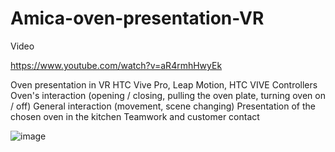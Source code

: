 # Amica-oven-presentation-VR
Video

https://www.youtube.com/watch?v=aR4rmhHwyEk

Oven presentation in VR
HTC Vive Pro, Leap Motion, HTC VIVE Controllers
Oven's interaction (opening / closing, pulling the oven plate, turning oven on / off)
General interaction (movement, scene changing)
Presentation of the chosen oven in the kitchen
Teamwork and customer contact

![image](https://user-images.githubusercontent.com/28359348/124161207-6ab68800-da9d-11eb-9aec-5646add0ca6b.png)

